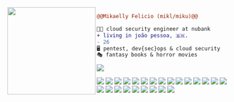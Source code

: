 <img align="left" height="200" src="https://64.media.tumblr.com/93009962593c8a108c9269b8fd339f6f/tumblr_ocah6baKRC1sktgg3o2_r1_540.gifv"/>

```diff
@@Mikaelly Felicio (mikl/miku)@@

👩‍💻 cloud security engineer at nubank
+ living in joão pessoa, 🇧🇷.
- 26
🖥️ pentest, dev{sec}ops & cloud security
🎭 fantasy books & horror movies
```
![](https://komarev.com/ghpvc/?username=c4rc4r4&color=8aaf52)
<br />

![](https://img.shields.io/badge/Vault-000000?style=for-the-badge&logo=vault&logoColor=white)
![](https://img.shields.io/badge/Terraform-623CE4?style=for-the-badge&logo=terraform&logoColor=white)
![](https://img.shields.io/badge/Ansible-EE0000?style=for-the-badge&logo=ansible&logoColor=white)
![](https://img.shields.io/badge/-JIRA-0052CC?style=for-the-badge&logo=jira&logoColor=white)
![](https://img.shields.io/badge/-Bitbucket-333333?style=for-the-badge&logo=Bitbucket&logoColor=blue)
![](https://img.shields.io/badge/-Bamboo-333333?style=for-the-badge&logo=bamboo&logoColor=blue)
![](https://img.shields.io/badge/-Confluence-333333?style=for-the-badge&logo=Confluence&logoColor=blue)
![](https://img.shields.io/badge/Kibana-005571?style=for-the-badge&logo=kibana&logoColor=white)
![](https://img.shields.io/badge/SonarQube-4E9BCD?style=for-the-badge&logo=sonarqube&logoColor=white)
![](https://img.shields.io/badge/Amazon_AWS-232F3E?style=for-the-badge&logo=amazon-aws&logoColor=white)
![](https://img.shields.io/badge/Linux-FCC624?style=for-the-badge&logo=linux&logoColor=black)
![](https://img.shields.io/badge/-Dynatrace-6f2da8?style=for-the-badge&logo=dynatrace&logoColor=green)
![](https://img.shields.io/badge/Microsoft-666666?style=for-the-badge&logo=microsoft&logoColor=white)
![](https://img.shields.io/badge/Arduino_IDE-00979D?style=for-the-badge&logo=arduino&logoColor=white)
![](https://img.shields.io/badge/Git-F05032?style=for-the-badge&logo=git&logoColor=white)
![](https://img.shields.io/badge/GitHub-181717?style=for-the-badge&logo=github&logoColor=white)
![](https://img.shields.io/badge/Python-14354C?style=for-the-badge&logo=python&logoColor=white)
![](https://img.shields.io/badge/C-00599C?style=for-the-badge&logo=c&logoColor=white)
![](https://img.shields.io/badge/PostgreSQL-316192?style=for-the-badge&logo=postgresql&logoColor=white)
![](https://img.shields.io/badge/OWASP-000000?style=for-the-badge&logo=owasp&logoColor=white)
![](https://img.shields.io/badge/Docker-2496ED?style=for-the-badge&logo=Docker&logoColor=white)
![](https://img.shields.io/badge/Kafka-232F3E?style=for-the-badge&logo=apache-kafka&logoColor=white)
![](https://img.shields.io/badge/Datadog-632CA6?style=for-the-badge&logo=datadog&logoColor=white)
![](https://img.shields.io/badge/Elasticsearch-005571?style=for-the-badge&logo=elasticsearch&logoColor=white)
